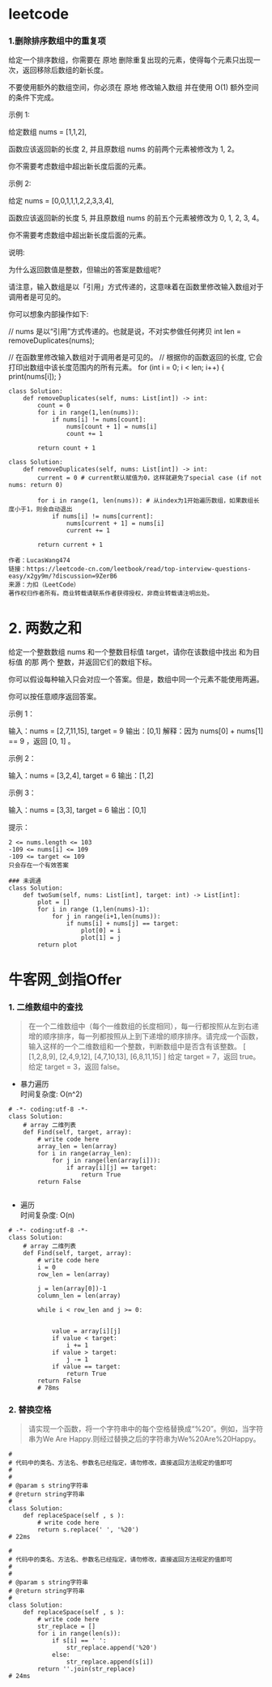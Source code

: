 # leetcode
### 1.删除排序数组中的重复项
给定一个排序数组，你需要在 原地 删除重复出现的元素，使得每个元素只出现一次，返回移除后数组的新长度。

不要使用额外的数组空间，你必须在 原地 修改输入数组 并在使用 O(1) 额外空间的条件下完成。

 

示例 1:

给定数组 nums = [1,1,2], 

函数应该返回新的长度 2, 并且原数组 nums 的前两个元素被修改为 1, 2。 

你不需要考虑数组中超出新长度后面的元素。

示例 2:

给定 nums = [0,0,1,1,1,2,2,3,3,4],

函数应该返回新的长度 5, 并且原数组 nums 的前五个元素被修改为 0, 1, 2, 3, 4。

你不需要考虑数组中超出新长度后面的元素。

 

说明:

为什么返回数值是整数，但输出的答案是数组呢?

请注意，输入数组是以「引用」方式传递的，这意味着在函数里修改输入数组对于调用者是可见的。

你可以想象内部操作如下:

// nums 是以“引用”方式传递的。也就是说，不对实参做任何拷贝
int len = removeDuplicates(nums);

// 在函数里修改输入数组对于调用者是可见的。
// 根据你的函数返回的长度, 它会打印出数组中该长度范围内的所有元素。
for (int i = 0; i < len; i++) {
    print(nums[i]);
}
```
class Solution:
    def removeDuplicates(self, nums: List[int]) -> int:
        count = 0
        for i in range(1,len(nums)):
            if nums[i] != nums[count]:
                nums[count + 1] = nums[i]
                count += 1

        return count + 1
```
```
class Solution:
    def removeDuplicates(self, nums: List[int]) -> int:
        current = 0 # current默认赋值为0，这样就避免了special case (if not nums: return 0)

        for i in range(1, len(nums)): # 从index为1开始遍历数组，如果数组长度小于1，则会自动退出
            if nums[i] != nums[current]:
                nums[current + 1] = nums[i]
                current += 1

        return current + 1

作者：LucasWang474
链接：https://leetcode-cn.com/leetbook/read/top-interview-questions-easy/x2gy9m/?discussion=9ZerB6
来源：力扣（LeetCode）
著作权归作者所有。商业转载请联系作者获得授权，非商业转载请注明出处。
```

# 2. 两数之和
  
给定一个整数数组 nums 和一个整数目标值 target，请你在该数组中找出 和为目标值 的那 两个 整数，并返回它们的数组下标。

你可以假设每种输入只会对应一个答案。但是，数组中同一个元素不能使用两遍。

你可以按任意顺序返回答案。

 

示例 1：

输入：nums = [2,7,11,15], target = 9
输出：[0,1]
解释：因为 nums[0] + nums[1] == 9 ，返回 [0, 1] 。

示例 2：

输入：nums = [3,2,4], target = 6
输出：[1,2]

示例 3：

输入：nums = [3,3], target = 6
输出：[0,1]

 

提示：

    2 <= nums.length <= 103
    -109 <= nums[i] <= 109
    -109 <= target <= 109
    只会存在一个有效答案


```
### 未调通
class Solution:
    def twoSum(self, nums: List[int], target: int) -> List[int]:
        plot = []
        for i in range (1,len(nums)-1):
            for j in range(i+1,len(nums)):
                if nums[i] + nums[j] == target:
                    plot[0] = i
                    plot[1] = j
        return plot

```


# 牛客网_剑指Offer 
### 1. 二维数组中的查找
>在一个二维数组中（每个一维数组的长度相同），每一行都按照从左到右递增的顺序排序，每一列都按照从上到下递增的顺序排序。请完成一个函数，输入这样的一个二维数组和一个整数，判断数组中是否含有该整数。
[
  [1,2,8,9],
  [2,4,9,12],
  [4,7,10,13],
  [6,8,11,15]
]
给定 target = 7，返回 true。
给定 target = 3，返回 false。


+ 暴力遍历  
时间复杂度: O(n^2)
```
# -*- coding:utf-8 -*-
class Solution:
    # array 二维列表
    def Find(self, target, array):
        # write code here
        array_len = len(array)
        for i in range(array_len):
            for j in range(len(array[i])):
                if array[i][j] == target:
                    return True
        return False
                
```
+ 遍历  
时间复杂度: O(n)
```
# -*- coding:utf-8 -*-
class Solution:
    # array 二维列表
    def Find(self, target, array):
        # write code here
        i = 0
        row_len = len(array)
        
        j = len(array[0])-1
        column_len = len(array)
        
        while i < row_len and j >= 0:
            
            
            value = array[i][j]
            if value < target:
                i += 1
            if value > target:
                j -= 1
            if value == target:
                return True
        return False
        # 78ms
```

### 2. 替换空格  
>请实现一个函数，将一个字符串中的每个空格替换成“%20”。例如，当字符串为We Are Happy.则经过替换之后的字符串为We%20Are%20Happy。
```
#
# 代码中的类名、方法名、参数名已经指定，请勿修改，直接返回方法规定的值即可
#
# 
# @param s string字符串 
# @return string字符串
#
class Solution:
    def replaceSpace(self , s ):
        # write code here
        return s.replace(' ', '%20')
# 22ms
```
```
#
# 代码中的类名、方法名、参数名已经指定，请勿修改，直接返回方法规定的值即可
#
# 
# @param s string字符串 
# @return string字符串
#
class Solution:
    def replaceSpace(self , s ):
        # write code here
        str_replace = []
        for i in range(len(s)):
            if s[i] == ' ':
                str_replace.append('%20')
            else:
                str_replace.append(s[i])
        return ''.join(str_replace) 
# 24ms
```
